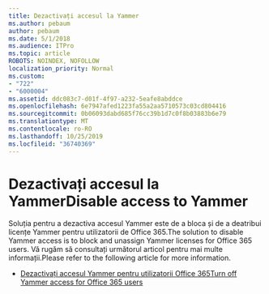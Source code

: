 ```yaml
---
title: Dezactivați accesul la Yammer
ms.author: pebaum
author: pebaum
ms.date: 5/1/2018
ms.audience: ITPro
ms.topic: article
ROBOTS: NOINDEX, NOFOLLOW
localization_priority: Normal
ms.custom:
- "722"
- "6000004"
ms.assetid: ddc083c7-d01f-4f97-a232-5eafe8abddce
ms.openlocfilehash: 6e7947afed1223fa55a2aa5710573c03cd804416
ms.sourcegitcommit: 0b06093dabd685f76cc39b1d7c0f8b03883b6e79
ms.translationtype: MT
ms.contentlocale: ro-RO
ms.lasthandoff: 10/25/2019
ms.locfileid: "36740369"
---
```

# <a name="disable-access-to-yammer"></a><span data-ttu-id="eb241-102">Dezactivați accesul la Yammer</span><span class="sxs-lookup"><span data-stu-id="eb241-102">Disable access to Yammer</span></span>

<span data-ttu-id="eb241-103">Soluția pentru a dezactiva accesul Yammer este de a bloca și de a deatribui licențe Yammer pentru utilizatorii de Office 365.</span><span class="sxs-lookup"><span data-stu-id="eb241-103">The solution to disable Yammer access is to block and unassign Yammer licenses for Office 365 users.</span></span> <span data-ttu-id="eb241-104">Vă rugăm să consultați următorul articol pentru mai multe informații.</span><span class="sxs-lookup"><span data-stu-id="eb241-104">Please refer to the following article for more information.</span></span>
  
- [<span data-ttu-id="eb241-105">Dezactivați accesul Yammer pentru utilizatorii Office 365</span><span class="sxs-lookup"><span data-stu-id="eb241-105">Turn off Yammer access for Office 365 users</span></span>](https://docs.microsoft.com/yammer/manage-yammer-users/turn-off-user-access)
